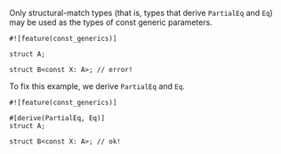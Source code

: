 Only structural-match types (that is, types that derive `PartialEq` and `Eq`)
may be used as the types of const generic parameters.

```compile_fail,E0741
#![feature(const_generics)]

struct A;

struct B<const X: A>; // error!
```

To fix this example, we derive `PartialEq` and `Eq`.

```
#![feature(const_generics)]

#[derive(PartialEq, Eq)]
struct A;

struct B<const X: A>; // ok!
```
